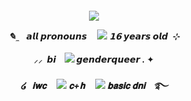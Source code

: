 ##### <p align="center">  <img src="https://images-ext-1.discordapp.net/external/Bxi3w593CfCPpFjPuHJPlt27Ncfk-Sg2jlSHIzODIX4/https/www.simpleimageresizer.com/_uploads/photos/4c28145a/image_2024-04-26_142950652_58.png?format=webp&quality=lossless&width=639&height=475"> <br>  <p align="center"> ✎ ̼ ‎ ‎ ‎ 𝙖𝙡𝙡 𝙥𝙧𝙤𝙣𝙤𝙪𝙣𝙨 ‎ ‎ ‎ ‎  ![](https://64.media.tumblr.com/9d1e5c266d69a523e31a5d43cb1c06ab/17215808396841de-31/s75x75_c1/809c44b15cffc0c73ad28ed5d8aee38e54dd8382.gifv) ‎ ‎ ‎ ‎ 𝟭𝟲 𝙮𝙚𝙖𝙧𝙨 𝙤𝙡𝙙 ‎  ⊹ <br>   <br> ⸝⸝   ‎ 𝙗𝙞 ‎  ‎‎ ‎ ![](https://64.media.tumblr.com/4554cb0db0ae3e3752e3a6707954a57c/17215808396841de-d0/s75x75_c1/d32644408724877ed67b32529ea1a893819dbb04.gifv) ‎ ‎‎   ‎𝙜𝙚𝙣𝙙𝙚𝙧𝙦𝙪𝙚𝙚𝙧‎    .   ✦ <br>    <br> ໒ ‎ ‎  𝐢𝐰𝐜 ‎ ‎ ‎ ‎ ![](https://64.media.tumblr.com/941c041dc55f3eb01685c5f8a8463877/17215808396841de-cb/s75x75_c1/15c216ff4a65e3f754f2163282e4ec0fdfec409a.pnj) ‎ ‎ ‎ ‎  𝐜+𝐡 ‎ ‎ ‎ ‎ ![](https://64.media.tumblr.com/dfdcf5fd0840c987e2c37da074a3a5f0/17215808396841de-d9/s75x75_c1/e742ad017abbf517d80b6caf6946ce695e7de7cd.gifv)‎ ‎ ‎ 𝐛𝐚𝐬𝐢𝐜 𝐝𝐧𝐢 ‎ ‎ ‎  ࿐
